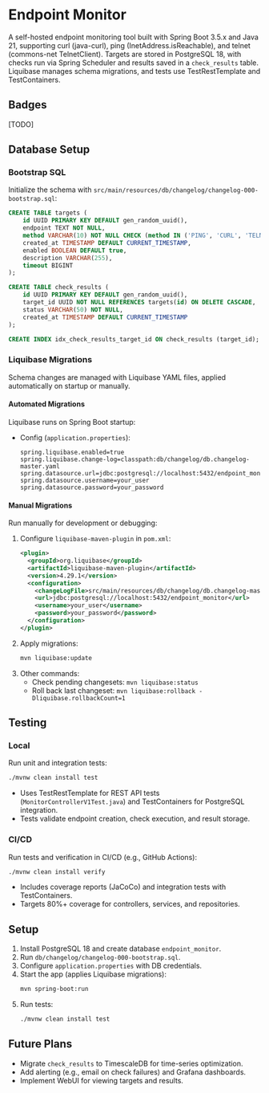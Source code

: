 # Endpoint Monitor

A self-hosted endpoint monitoring tool built with Spring Boot 3.5.x and Java 21, supporting curl (java-curl), ping (InetAddress.isReachable), and telnet (commons-net TelnetClient). Targets are stored in PostgreSQL 18, with checks run via Spring Scheduler and results saved in a `check_results` table. Liquibase manages schema migrations, and tests use TestRestTemplate and TestContainers.

## Badges

[TODO]

## Database Setup

### Bootstrap SQL
Initialize the schema with `src/main/resources/db/changelog/changelog-000-bootstrap.sql`:
```sql
CREATE TABLE targets (
    id UUID PRIMARY KEY DEFAULT gen_random_uuid(),
    endpoint TEXT NOT NULL,
    method VARCHAR(10) NOT NULL CHECK (method IN ('PING', 'CURL', 'TELNET')),
    created_at TIMESTAMP DEFAULT CURRENT_TIMESTAMP,
    enabled BOOLEAN DEFAULT true,
    description VARCHAR(255),
    timeout BIGINT
);

CREATE TABLE check_results (
    id UUID PRIMARY KEY DEFAULT gen_random_uuid(),
    target_id UUID NOT NULL REFERENCES targets(id) ON DELETE CASCADE,
    status VARCHAR(50) NOT NULL,
    created_at TIMESTAMP DEFAULT CURRENT_TIMESTAMP
);

CREATE INDEX idx_check_results_target_id ON check_results (target_id);
```

### Liquibase Migrations
Schema changes are managed with Liquibase YAML files, applied automatically on startup or manually.

#### Automated Migrations
Liquibase runs on Spring Boot startup:
- Config (`application.properties`):
  ```properties
  spring.liquibase.enabled=true
  spring.liquibase.change-log=classpath:db/changelog/db.changelog-master.yaml
  spring.datasource.url=jdbc:postgresql://localhost:5432/endpoint_monitor
  spring.datasource.username=your_user
  spring.datasource.password=your_password
  ```

#### Manual Migrations
Run manually for development or debugging:
1. Configure `liquibase-maven-plugin` in `pom.xml`:
   ```xml
   <plugin>
     <groupId>org.liquibase</groupId>
     <artifactId>liquibase-maven-plugin</artifactId>
     <version>4.29.1</version>
     <configuration>
       <changeLogFile>src/main/resources/db/changelog/db.changelog-master.yaml</changeLogFile>
       <url>jdbc:postgresql://localhost:5432/endpoint_monitor</url>
       <username>your_user</username>
       <password>your_password</password>
     </configuration>
   </plugin>
   ```
2. Apply migrations:
   ```bash
   mvn liquibase:update
   ```
3. Other commands:
    - Check pending changesets: `mvn liquibase:status`
    - Roll back last changeset: `mvn liquibase:rollback -Dliquibase.rollbackCount=1`

## Testing

### Local
Run unit and integration tests:
```bash
./mvnw clean install test
```
- Uses TestRestTemplate for REST API tests (`MonitorControllerV1Test.java`) and TestContainers for PostgreSQL integration.
- Tests validate endpoint creation, check execution, and result storage.

### CI/CD
Run tests and verification in CI/CD (e.g., GitHub Actions):
```bash
./mvnw clean install verify
```
- Includes coverage reports (JaCoCo) and integration tests with TestContainers.
- Targets 80%+ coverage for controllers, services, and repositories.

## Setup
1. Install PostgreSQL 18 and create database `endpoint_monitor`.
2. Run `db/changelog/changelog-000-bootstrap.sql`.
3. Configure `application.properties` with DB credentials.
4. Start the app (applies Liquibase migrations):
   ```bash
   mvn spring-boot:run
   ```
5. Run tests:
   ```bash
   ./mvnw clean install test
   ```

## Future Plans
- Migrate `check_results` to TimescaleDB for time-series optimization.
- Add alerting (e.g., email on check failures) and Grafana dashboards.
- Implement WebUI for viewing targets and results.
